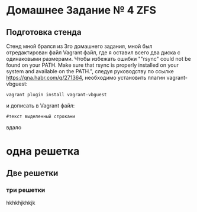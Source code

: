 # Домашнее Задание № 4 ZFS
## Подготовка стенда 
  Стенд мной брался из 3го домашнего задания, мной был отредактирован файл Vagrant файл, где я оставил всего два диска с одинаковыми размерами. Чтобы избежать ошибки ""rsync" could not be found on your PATH. Make sure that rsync is properly installed on your system and available on the PATH.", следуя руководству по ссылке https://qna.habr.com/q/271364, необходимо установить плагин vagrant-vbguest:

    vagrant plugin install vagrant-vbguest

и дописать в Vagrant файл:

    #текст выделенный строками 

вдало
# одна решетка 
##  Две решетки 
### три решетки


hkhkhjkhkjk

